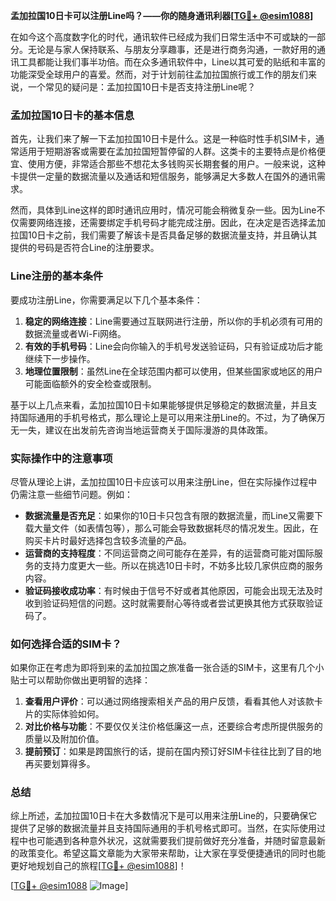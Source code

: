 **孟加拉国10日卡可以注册Line吗？——你的随身通讯利器[[TG💪+ @esim1088](https://t.me/s/esim1088)]**

在如今这个高度数字化的时代，通讯软件已经成为我们日常生活中不可或缺的一部分。无论是与家人保持联系、与朋友分享趣事，还是进行商务沟通，一款好用的通讯工具都能让我们事半功倍。而在众多通讯软件中，Line以其可爱的贴纸和丰富的功能深受全球用户的喜爱。然而，对于计划前往孟加拉国旅行或工作的朋友们来说，一个常见的疑问是：孟加拉国10日卡是否支持注册Line呢？

### 孟加拉国10日卡的基本信息

首先，让我们来了解一下孟加拉国10日卡是什么。这是一种临时性手机SIM卡，通常适用于短期游客或需要在孟加拉国短暂停留的人群。这类卡的主要特点是价格便宜、使用方便，非常适合那些不想花太多钱购买长期套餐的用户。一般来说，这种卡提供一定量的数据流量以及通话和短信服务，能够满足大多数人在国外的通讯需求。

然而，具体到Line这样的即时通讯应用时，情况可能会稍微复杂一些。因为Line不仅需要网络连接，还需要绑定手机号码才能完成注册。因此，在决定是否选择孟加拉国10日卡之前，我们需要了解该卡是否具备足够的数据流量支持，并且确认其提供的号码是否符合Line的注册要求。

### Line注册的基本条件

要成功注册Line，你需要满足以下几个基本条件：

1. **稳定的网络连接**：Line需要通过互联网进行注册，所以你的手机必须有可用的数据流量或者Wi-Fi网络。
2. **有效的手机号码**：Line会向你输入的手机号发送验证码，只有验证成功后才能继续下一步操作。
3. **地理位置限制**：虽然Line在全球范围内都可以使用，但某些国家或地区的用户可能面临额外的安全检查或限制。

基于以上几点来看，孟加拉国10日卡如果能够提供足够稳定的数据流量，并且支持国际通用的手机号格式，那么理论上是可以用来注册Line的。不过，为了确保万无一失，建议在出发前先咨询当地运营商关于国际漫游的具体政策。

### 实际操作中的注意事项

尽管从理论上讲，孟加拉国10日卡应该可以用来注册Line，但在实际操作过程中仍需注意一些细节问题。例如：

- **数据流量是否充足**：如果你的10日卡只包含有限的数据流量，而Line又需要下载大量文件（如表情包等），那么可能会导致数据耗尽的情况发生。因此，在购买卡片时最好选择包含较多流量的产品。
- **运营商的支持程度**：不同运营商之间可能存在差异，有的运营商可能对国际服务的支持力度更大一些。所以在挑选10日卡时，不妨多比较几家供应商的服务内容。
- **验证码接收成功率**：有时候由于信号不好或者其他原因，可能会出现无法及时收到验证码短信的问题。这时就需要耐心等待或者尝试更换其他方式获取验证码了。

### 如何选择合适的SIM卡？

如果你正在考虑为即将到来的孟加拉国之旅准备一张合适的SIM卡，这里有几个小贴士可以帮助你做出更明智的选择：

1. **查看用户评价**：可以通过网络搜索相关产品的用户反馈，看看其他人对该款卡片的实际体验如何。
2. **对比价格与功能**：不要仅仅关注价格低廉这一点，还要综合考虑所提供服务的质量以及附加价值。
3. **提前预订**：如果是跨国旅行的话，提前在国内预订好SIM卡往往比到了目的地再买要划算得多。

### 总结

综上所述，孟加拉国10日卡在大多数情况下是可以用来注册Line的，只要确保它提供了足够的数据流量并且支持国际通用的手机号格式即可。当然，在实际使用过程中也可能遇到各种意外状况，这就需要我们提前做好充分准备，并随时留意最新的政策变化。希望这篇文章能为大家带来帮助，让大家在享受便捷通讯的同时也能更好地规划自己的旅程[[TG💪+ @esim1088](https://t.me/s/esim1088)]！

[[TG💪+ @esim1088](https://t.me/s/esim1088) ![Image](https://i.postimg.cc/4NQfJmqS/Snipaste-2025-05-13-00-14-12.png)]